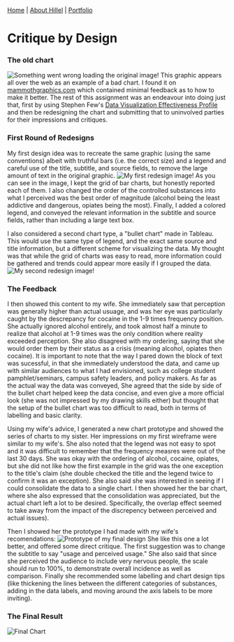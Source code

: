 [Home](https://hhochszt.github.io/94870-Portfolio) | [About Hillel](AboutHillel.md) | [Portfolio](Portfolio.md)

# Critique by Design

### The old chart
![Something went wrong loading the original image!](https://images.squarespace-cdn.com/content/v1/53cd915ce4b0216897eda42c/1437533383813-MJR7MIXP7M934L1RXEQS/ke17ZwdGBToddI8pDm48kKYZy17o5kj_AJqGAx_ZzSYUqsxRUqqbr1mOJYKfIPR7LoDQ9mXPOjoJoqy81S2I8PaoYXhp6HxIwZIk7-Mi3Tsic-L2IOPH3Dwrhl-Ne3Z2JD0CHI2WltApCnR9UczPOOgfuBSFzixjBooq44rAmOptJ7FN3X5-sPvnbvPhIz1B/infographic-4.jpg?format=1500w)
This graphic appears all over the web as an example of a bad chart. I found it on [mammothgraphics.com](http://mammothinfographics.com/blog/the-top-10-worst-infographics-of-all-time) which contained minimal feedback as to how to make it better. The rest of this assignment was an endeavour into doing just that, first by using Stephen Few's [Data Visualization Effectiveness Profile](http://www.perceptualedge.com/articles/visual_business_intelligence/data_visualization_effectiveness_profile.pdf) and then be redesigning the chart and submitting that to uninvolved parties for their impressions and critiques.

### First Round of Redesigns

My first design idea was to recreate the same graphic (using the same conventions) albeit with truthful bars (i.e. the correct size) and a legend and careful use of the title, subtitle, and source fields, to remove the large amount of text in the original graphic.
![My first redesign image!](https://dl3.pushbulletusercontent.com/UZn2omdtq83S82HVheCLyThfCT1eWyJ0/20200202_142025.jpg)
As you can see in the image, I kept the grid of bar charts, but honestly reported each of them. I also changed the order of the controlled substances into what I perceived was the best order of magnitude (alcohol being the least addictive and dangerous, opiates being the most). Finally, I added a colored legend, and conveyed the relevant information in the subtitle and source fields, rather than including a large text box.

I also considered a second chart type, a "bullet chart" made in Tableau. This would use the same type of legend, and the exact same source and title information, but a different scheme for visualizing the data. My thought was that while the grid of charts was easy to read, more information could be gathered and trends could appear more easily if I grouped the data.
![My second redesign image!](https://dl3.pushbulletusercontent.com/vIb29RPvquMWTyKRgnQcRrfiPcjEz3WJ/Bad%20infographic%20wireframe2.jpg)

### The Feedback

I then showed this content to my wife. She immediately saw that perception was generally higher than actual usuage, and was her eye was particularly caught by the descrepancy for cocaine in the 1-9 times frequency position. She actually ignored alcohol entirely, and took almost half a minute to realize that alcohol at 1-9 times was the only condition where reality exceeded perception. She also disagreed with my ordering, saying that she would order them by their status as a crisis (meaning alcohol, opiates then cocaine). 
It is important to note that the way I pared down the block of text was sucessful, in that she immediately understood the data, and came up with similar audiences to what I had envisioned, such as college student pamphlet/seminars, campus safety leaders, and policy makers. 
As far as the actual way the data was conveyed, She agreed that the side by side of the bullet chart helped keep the data concise, and even give a more official look (she was not impressed by my drawing skills either) but thought that the setup of the bullet chart was too difficult to read, both in terms of labelling and basic clarity.

Using my wife's advice, I generated a new chart prototype and showed the series of charts to my sister. Her impressions on my first wireframe were similar to my wife's. She also noted that the legend was not easy to spot and it was difficult to remember that the frequency measres were out of the last 30 days. She was okay with the ordering of alcohol, cocaine, opiates, but she did not like how the first example in the grid was the one exception to the title's claim (she double checked the title and the legend twice to confirm it was an exception). She also said she was interested in seeing if I could consolidate the data to a single chart.
I then showed her the bar chart, where she also expressed that the consolidation was appreciated, but the actual chart left a lot to be desired. Specifically, the overlap effect seemed to take away from the impact of the discrepency between perceived and actual issues).

Then I showed her the prototype I had made with my wife's recomendations:
![Prototype of my final design](https://dl3.pushbulletusercontent.com/b3qfjt7rtHN7TcT7BkEd8Ki448ItJtJV/Bad%20infographic%20in%20progress.jpg)
She like this one a lot better, and offered some direct critique. The first suggestion was to change the subtitle to say "usage and perceived usage." She also said that since she perceived the audience to include very nervous people, the scale should run to 100%, to demonstrate overall incidence as well as comparison. Finally she recommended some labelling and chart design tips (like thickening the lines between the different categories of substances, adding in the data labels, and moving around the axis labels to be more inviting).

### The Final Result
![Final Chart](https://dl3.pushbulletusercontent.com/cfnwox5FNnzaIzdRRwpXyVFj1HDJZH3o/Bad%20Infographic%20Final%20Image.jpg)
